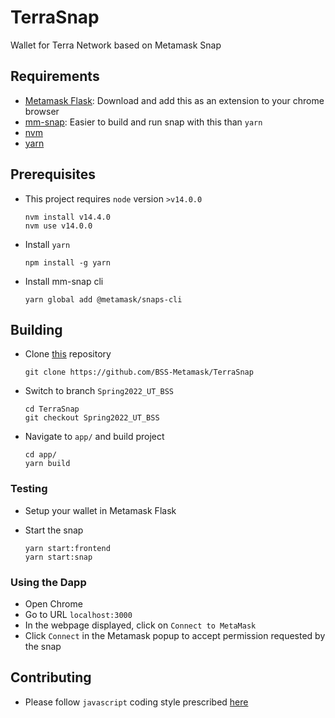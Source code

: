# TerraSnap
Wallet for Terra Network based on Metamask Snap

## Requirements

- [Metamask Flask](https://metamask.io/flask/): Download and add this as an extension to your chrome browser
- [mm-snap](https://www.npmjs.com/package/@metamask/snaps-cli): Easier to build and run snap with this than `yarn`
- [nvm](https://github.com/nvm-sh/nvm)
- [yarn](https://yarnpkg.com/getting-started)

## Prerequisites

- This project requires `node` version `>v14.0.0`
    ```
    nvm install v14.4.0
    nvm use v14.0.0
    ```
- Install `yarn`
  ```
  npm install -g yarn
  ```
- Install mm-snap cli
  ```
  yarn global add @metamask/snaps-cli
  ```

## Building

- Clone [this](https://github.com/BSS-Metamask/TerraSnap) repository
  ```
  git clone https://github.com/BSS-Metamask/TerraSnap
  ```

- Switch to branch `Spring2022_UT_BSS`
  ```
  cd TerraSnap
  git checkout Spring2022_UT_BSS
  ```

- Navigate to `app/` and build project
  ```
  cd app/
  yarn build
  ```

### **Testing**

- Setup your wallet in Metamask Flask

- Start the snap
  ```
  yarn start:frontend
  yarn start:snap
  ```

### **Using the Dapp**
  - Open Chrome
  - Go to URL `localhost:3000` 
  - In the webpage displayed, click on `Connect to MetaMask`
  - Click `Connect` in the Metamask popup to accept permission requested by the snap

## Contributing

- Please follow `javascript` coding style prescribed [here](https://google.github.io/styleguide/jsguide.html)
  

